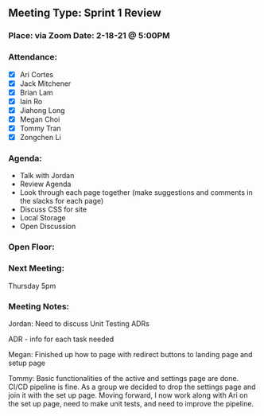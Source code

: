 ## Meeting Type: Sprint 1 Review
### Place: via Zoom					Date: 2-18-21 @ 5:00PM
				
### Attendance:   
- [x] Ari Cortes			
- [x] Jack Mitchener
- [x] Brian Lam				
- [x] Iain Ro
- [x] Jiahong Long			
- [x] Megan Choi
- [x] Tommy Tran			
- [x] Zongchen Li

### Agenda:
- Talk with Jordan
- Review Agenda
- Look through each page together (make suggestions and comments in the slacks for each page)
- Discuss CSS for site
- Local Storage
- Open Discussion

### Open Floor:

### Next Meeting:
Thursday 5pm
### Meeting Notes:

Jordan:
Need to discuss Unit Testing
ADRs

ADR - info for each task needed

Megan:
Finished up how to page with redirect buttons to landing page and setup page

Tommy:
Basic functionalities of the active and settings page are done. CI/CD pipeline is fine.
As a group we decided to drop the settings page and join it with the set up page. 
Moving forward, I now work along with Ari on the set up page, need to make unit tests, and need to improve the pipeline.
